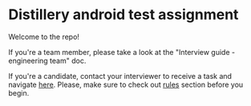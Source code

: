 # Distillery android test assignment

Welcome to the repo!

If you're a team member, please take a look at the "Interview guide - engineering team" doc.

If you're a candidate, contact your interviewer to receive a task and navigate
[here](https://github.com/DistilleryTech/dl_android_interviews/wiki/Assignments).
Please, make sure to check out [rules](https://github.com/DistilleryTech/dl_android_interviews/wiki/Candidates-guide)
section before you begin.
